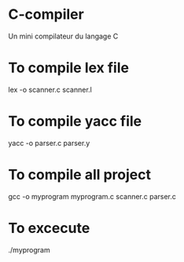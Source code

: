 # C-compiler
Un mini compilateur du langage C
# To compile lex file
lex -o scanner.c scanner.l
# To compile yacc file
yacc -o parser.c parser.y
# To compile all project
gcc -o myprogram myprogram.c scanner.c parser.c
# To excecute
./myprogram
